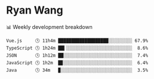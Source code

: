 # Ryan Wang

 <!-- waka-box start -->
📊 Weekly development breakdown
```text
Vue.js     🕓 11h4m ███████████████████░░░░░░░░░ 67.9%
TypeScript 🕓 1h24m ██▍░░░░░░░░░░░░░░░░░░░░░░░░░  8.6%
JSON       🕓 1h12m ██░░░░░░░░░░░░░░░░░░░░░░░░░░  7.4%
JavaScript 🕓 1h2m  █▊░░░░░░░░░░░░░░░░░░░░░░░░░░  6.4%
Java       🕓 34m   ▉░░░░░░░░░░░░░░░░░░░░░░░░░░░  3.5%
```
<!-- Powered by https://github.com/YouEclipse/waka-box-go . -->
<!-- waka-box end -->